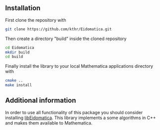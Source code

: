 Installation
--------------
First clone the repository with
```bash
git clone https://github.com/kthr/Eidomatica.git
```
Then create a directory "build" inside the cloned repository
```bash
cd Eidomatica
mkdir build
cd build
```
Finally install the library to your local Mathematica applications directory 
with
```bash
cmake ..
make install
```

Additional information
--------------
In order to use all functionality of this package you should consider installing [libEidomatica](https://github.com/kthr/libEidomatica). This library implements a some algorithms in C++ and makes them available to Mathematica.
